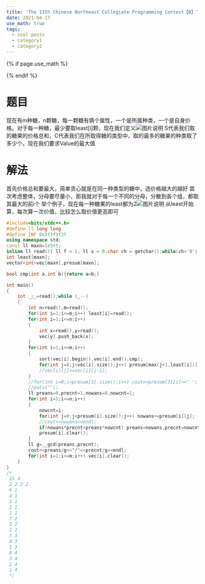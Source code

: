 ```yaml
---
title: 'The 13th Chinese Northeast Collegiate Programming Contest【B】'
date: 2021-04-17
use_math: true
tags:
  - cool posts
  - category1
  - category2
---
```

{% if page.use_math %}  
<script type="text/javascript" id="MathJax-script" async  
  src="https://cdn.jsdelivr.net/npm/mathjax@3/es5/tex-mml-chtml.js">  
</script>  
<script>  
  MathJax = {  
    tex: {  
      inlineMath: [['$', '$'], ['\\(', '\\)']],  
      displayMath: [['$$', '$$'], ['\\[', '\\]']],  
      processEscapes: true  
    }  
  };  
</script>  
{% endif %}

# 题目  
现在有m种糖，n颗糖，每一颗糖有俩个属性，一个是所属种类，一个是自身价格。对于每一种糖，最少要取least[i]颗，现在我们定义![图片说明](https://www.nowcoder.com/equation?tex=Value%3DS%2FC "图片标题") 
S代表我们取的糖果的价格总和，C代表我们在所取得糖的类型中，取的最多的糖果的种类取了多少个。现在我们要求Value的最大值

# 解法
首先价格总和要最大，简单贪心就是在同一种类型的糖中，选价格越大的越好
其次考虑整体，分母要尽量小，那我就对于每一个不同的分母，分散到各个组，都取其最大的前i个
举个例子，现在每一种糖果的least都为2![图片说明](https://uploadfiles.nowcoder.com/images/20210417/283784256_1618635418273/0A36A861BF4927F48022136E5A14F581 "图片标题") 
从least开始算，每次算一次价值，比较怎么取价值更高即可


```cpp 
#include<bits/stdc++.h>
#define ll long long
#define INF 0x3f3f3f3f
using namespace std;
const ll maxn=1e5+5;
inline ll read(){ ll f = 1; ll x = 0;char ch = getchar();while(ch>'9'||ch<'0') {if(ch=='-') f=-1; ch = getchar();}while(ch>='0'&&ch<='9') x = (x<<3) + (x<<1) + ch - '0',  ch = getchar();return x*f; } ;
int least[maxn];
vector<int>vec[maxn],presum[maxn];

bool cmp(int a,int b){return a>b;}

int main()
{
    int _;_=read();while (_--)
    {
        int n=read(),m=read();
        for(int i=1;i<=m;i++) least[i]=read();
        for(int i=1;i<=n;i++)
        {
            int x=read(),y=read();
            vec[y].push_back(x);
        }
        for(int i=1;i<=m;i++)
        {
            sort(vec[i].begin(),vec[i].end(),cmp);
            for(int j=0;j<vec[i].size();j++) presum[max(j+1,least[i])].push_back(vec[i][j]);
            //vec[i][j]+=vec[i][j-1];
        }
        //for(int i=0;i<presum[3].size();i++) cout<<presum[3][i]<<' ';
        //puts("");
        ll preans=0,precnt=1,nowans=0,nowcnt=1;
        for(int i=1;i<=n;i++)
        {
            nowcnt=i;
            for(int j=0;j<presum[i].size();j++) nowans+=presum[i][j];
            //cout<<nowans<<endl;
            if(nowans*precnt>preans*nowcnt)	preans=nowans,precnt=nowcnt;
            presum[i].clear();
        }
        ll g=__gcd(preans,precnt);
        cout<<preans/g<<"/"<<precnt/g<<endl;
        for(int i=1;i<=m;i++) vec[i].clear();
    }
}
/*
 15 4
 2 2 2 2
 6 1
 4 1
 3 1
 2 1
 1 1
 7 2
 3 2
 2 2
 5 3
 4 3
 1 3
 8 4
 3 4
 2 4
 1 4
 */
```
